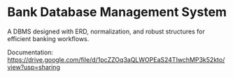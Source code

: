 # Bank Database Management System

A DBMS designed with ERD, normalization, and robust structures for efficient banking workflows.

Documentation: https://drive.google.com/file/d/1pcZZOq3aQLWOPEaS24TIwchMP3k52kto/view?usp=sharing
